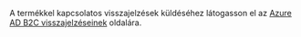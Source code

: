 A termékkel kapcsolatos visszajelzések küldéséhez látogasson el az [Azure AD B2C visszajelzéseinek](https://feedback.azure.com/forums/169401-azure-active-directory/category/160596-b2c) oldalára.
